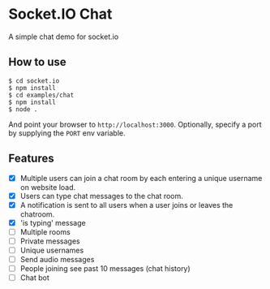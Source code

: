 
# Socket.IO Chat

A simple chat demo for socket.io

## How to use

```
$ cd socket.io
$ npm install
$ cd examples/chat
$ npm install
$ node .
```

And point your browser to `http://localhost:3000`. Optionally, specify
a port by supplying the `PORT` env variable.

## Features

- [x] Multiple users can join a chat room by each entering a unique username
on website load.
- [x] Users can type chat messages to the chat room.
- [x]  A notification is sent to all users when a user joins or leaves
the chatroom.
- [x] 'is typing' message
- [ ] Multiple rooms
- [ ] Private messages
- [ ] Unique usernames
- [ ] Send audio messages
- [ ] People joining see past 10 messages (chat history)
- [ ] Chat bot
